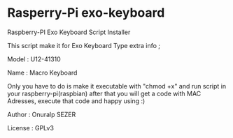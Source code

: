 Rasperry-Pi exo-keyboard
==================

Raspberry-PI Exo Keyboard Script Installer

This script make it for Exo Keyboard Type extra info ;

Model : U12-41310

Name  : Macro Keyboard

Only you have to do is make it executable with "chmod +x" and run script in your raspberry-pi(raspbian) after that you will get a code with MAC Adresses, execute that code and happy using :) 

Author : Onuralp SEZER

License : GPLv3


